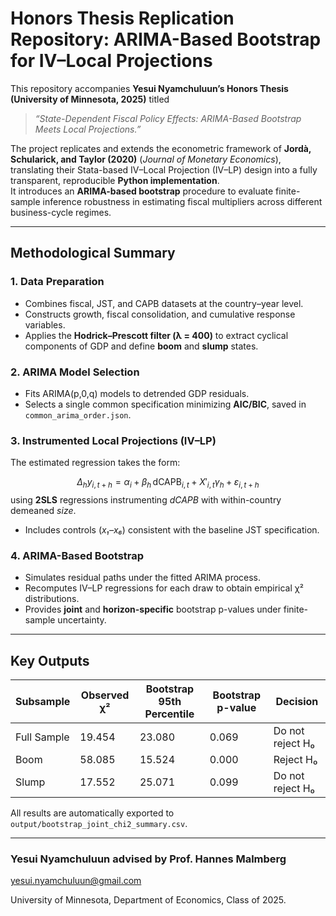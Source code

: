 <script src="https://polyfill.io/v3/polyfill.min.js?features=es6"></script>
<script id="MathJax-script" async
  src="https://cdn.jsdelivr.net/npm/mathjax@3/es5/tex-mml-chtml.js">
</script>
# Honors Thesis Replication Repository: ARIMA-Based Bootstrap for IV–Local Projections

This repository accompanies **Yesui Nyamchuluun’s Honors Thesis (University of Minnesota, 2025)** titled  
> *“State-Dependent Fiscal Policy Effects: ARIMA-Based Bootstrap Meets Local Projections.”*

The project replicates and extends the econometric framework of **Jordà, Schularick, and Taylor (2020)** (*Journal of Monetary Economics*), translating their Stata-based IV–Local Projection (IV–LP) design into a fully transparent, reproducible **Python implementation**.  
It introduces an **ARIMA-based bootstrap** procedure to evaluate finite-sample inference robustness in estimating fiscal multipliers across different business-cycle regimes.

---
## Methodological Summary

### 1. Data Preparation  
- Combines fiscal, JST, and CAPB datasets at the country–year level.  
- Constructs growth, fiscal consolidation, and cumulative response variables.  
- Applies the **Hodrick–Prescott filter (λ = 400)** to extract cyclical components of GDP and define **boom** and **slump** states.  

### 2. ARIMA Model Selection  
- Fits ARIMA(p,0,q) models to detrended GDP residuals.  
- Selects a single common specification minimizing **AIC/BIC**, saved in `common_arima_order.json`.

### 3. Instrumented Local Projections (IV–LP)

The estimated regression takes the form:

$$
\Delta_h y_{i,t+h} = \alpha_i + \beta_h \, \text{dCAPB}_{i,t} + X'_{i,t}\gamma_h + \varepsilon_{i,t+h}
$$
  using **2SLS** regressions instrumenting *dCAPB* with within-country demeaned *size*.  
- Includes controls (_x₁–x₆_) consistent with the baseline JST specification.

### 4. ARIMA-Based Bootstrap  
- Simulates residual paths under the fitted ARIMA process.  
- Recomputes IV–LP regressions for each draw to obtain empirical χ² distributions.  
- Provides **joint** and **horizon-specific** bootstrap p-values under finite-sample uncertainty.

---

## Key Outputs

| Subsample       | Observed χ² | Bootstrap 95th Percentile | Bootstrap p-value | Decision             |
|------------------|-------------|----------------------------|-------------------|----------------------|
| Full Sample      | 19.454      | 23.080                     | 0.069             | Do not reject H₀     |
| Boom             | 58.085      | 15.524                     | 0.000             | Reject H₀            |
| Slump            | 17.552      | 25.071                     | 0.099             | Do not reject H₀     |

All results are automatically exported to  
`output/bootstrap_joint_chi2_summary.csv`.

---

### Yesui Nyamchuluun advised by Prof. Hannes Malmberg
yesui.nyamchuluun@gmail.com

University of Minnesota, Department of Economics, Class of 2025. 
